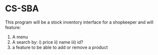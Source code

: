 # CS-SBA
This program will be a stock inventory interface for a shopkeeper and will feature:
1) A menu
2) A search by:
        i) price
        ii) name
        iii) id?
3) a feature to be able to add or remove a product
